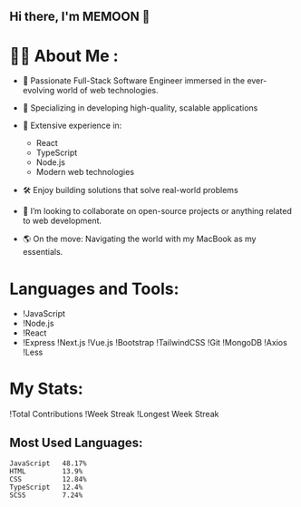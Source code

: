 ## Hi there, I'm MEMOON 👋

# 👨‍💻 About Me :

- 🔭 Passionate Full-Stack Software Engineer immersed in the ever-evolving world of web technologies.

- 🚀 Specializing in developing high-quality, scalable applications

- 🔧 Extensive experience in:
  - React
  - TypeScript
  - Node.js
  - Modern web technologies

- 🛠️ Enjoy building solutions that solve real-world problems

- 👯 I’m looking to collaborate on open-source projects or anything related to web development.

- 🌎 On the move: Navigating the world with my MacBook as my essentials.


# Languages and Tools:

- !JavaScript
- !Node.js
- !React
- !Express
!Next.js
!Vue.js
!Bootstrap
!TailwindCSS
!Git
!MongoDB
!Axios
!Less

# My Stats:

!Total Contributions
!Week Streak
!Longest Week Streak

## Most Used Languages:

```text
JavaScript   48.17%
HTML         13.9%
CSS          12.84%
TypeScript   12.4%
SCSS         7.24%
